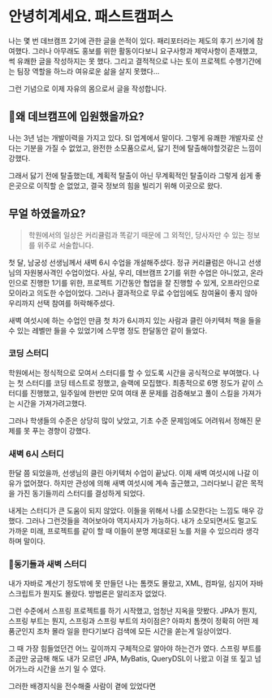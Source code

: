 # 안녕히계세요.  패스트캠퍼스

나는 몇 번 데브캠프  2기에 관한 글을 쓴적이 있다.
패리포터라는 제도의 후기 쓰기에 참여했다. 그러나 아무래도 홍보를 위한 활동이다보니 요구사항과 제약사항이 존재했고, 썩 유쾌한 글을 작성하지는 못 했다. 그리고 결적적으로 나는 토이 프로젝트 수행기간에는 팀장 역할을 하느라 여유로운 삶을 살지 못했다...

그런 기념으로 이제 자유의 몸으로서 글을 작성합니다.
## 왜 데브캠프에 입원했을까요?

나는 3년 넘는 개발이력을 가지고 있다. SI 업계에서 말이다. 그렇게 유쾌한 개발자로 산다는 기분을 가질 수 없었고, 완전한 소모품으로서, 닳기 전에 탈출해야할것같은 느낌이 강했다.

그래서 닳기 전에 탈출했는데, 계획적 탈출이 아닌 무계획적인 탈출이라 그렇게 쉽게 좋은곳으로 이직할 순 없었고, 결국 정보의 힘을 빌리기 위해 이곳으로 왔다.

## 무얼 하였을까요?

> 학원에서의 일상은 커리큘럼과 똑같기 때문에 그 외적인, 당사자만 수 있는 정보를 위주로 서술합니다.

첫 달, 남궁성 선생님께서 새벽 6시 수업을 개설해주셨다. 정규 커리큘럼은 아니고 선생님의 자원봉사격인 수업이었다. 사실, 우리, 데브캠프 2기를 위한 수업은 아니었고, 온라인으로 진행한 1기를 위한, 프로젝트 기간동안 협업을 잘 진행할 수 있게, 오프라인으로 모이라고 의도한 수업이었다. 그러나 결과적으로 무료 수업임에도 참여율이 좋지 않아 우리까지 선택 참여를 허락해주셨다.

새벽 여섯시에 하는 수업인 만큼 첫 차가 6시까지 있는 사람과 클린 아키텍처 책을 들을 수 있는 레벨만 들을 수 있었기에 스무명 정도 한달동안 같이 들었다.

### 코딩 스터디

학원에서는 정식적으로 모여서 스터디를 할 수 있도록 시간을 공식적으로 부여했다.
나는 첫 스터디를 코딩 테스트로 정했고, 슬랙에 모집했다. 최종적으로 6명 정도가 같이 스터디를 진행했고, 일주일에 한번만 모여 여태 푼 문제를 검증해보고 풀이 스킬을 가져가는 시간을 가져가려고했다.

그러나 학생들의 수준은 상당히 많이 낮았고, 기초 수준 문제임에도 어려워서 정해진 문제를 못 푸는 경향이 강했다. 

### 새벽 6시 스터디

한달 쯤 되었을까, 선생님의 클린 아키텍처 수업이 끝났다.
이제 새벽 여섯시에 나갈 이유가 없어졌다. 하지만 관성에 의해 새벽 여섯시에 계속 출근했고, 그러다보니 같은 목적을 가진 동기들끼리 스터디를 결성하게 되었다.

내게는 스터디가 큰 도움이 되지 않았다. 이들을 위해서 나를 소모한다는 느낌도 매우 강했다.
그러나 그런것들을 격어보아야 역지사지가 가능하다. 내가 소모되면서도 멀고도 가까운 미래, 프로젝트를 같이 할 때 이들이 분명 제대로된 노를 저을 수 있으리라 생각하며 말이다.

### 동기들과 새벽 스터디

내가 자바로 계산기 정도밖에 못 만들던 나는 톰캣도 몰랐고, XML, 컴파일, 심지어 자바스크립트가 뭔지도 몰랐다. 방법론은 알리조자 없었다.

그런 수준에서 스프링 프로젝트를 하기 시작했고, 엄청난 지옥을 맛봤다. JPA가 뭔지, 스프링 부트는 뭔지, 스프링과 스프링 부트의 차이점은? 아파치 톰캣이 정확히 어떤 제품군인지 조차 몰라 일을 한다기보다 검색에 모든 시간을 쏟는게 일상이었다.

그 때 가장 힘들었던건 어느 깊이까지 구체적으로 알아야 하는건가 였다. 스프링 부트를 조금만 궁금해 해도 내가 모르던 JPA, MyBatis, QueryDSL이 나왔고 이걸 또 짚고 넘어가느라 시간을 쓰기 일 수 였다.

그러한 배경지식을 전수해줄 사람이 곁에 있었다면 